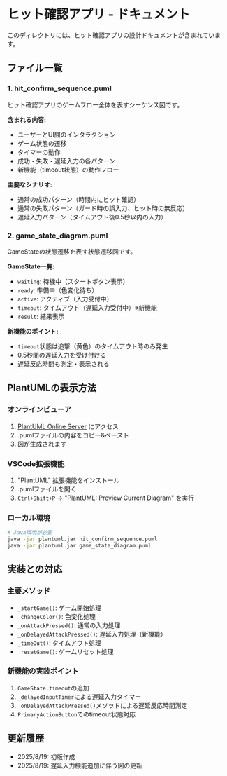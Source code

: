 # ヒット確認アプリ - ドキュメント

このディレクトリには、ヒット確認アプリの設計ドキュメントが含まれています。

## ファイル一覧

### 1. hit_confirm_sequence.puml
ヒット確認アプリのゲームフロー全体を表すシーケンス図です。

**含まれる内容:**
- ユーザーとUI間のインタラクション
- ゲーム状態の遷移
- タイマーの動作
- 成功・失敗・遅延入力の各パターン
- 新機能（timeout状態）の動作フロー

**主要なシナリオ:**
- 通常の成功パターン（時間内にヒット確認）
- 通常の失敗パターン（ガード時の誤入力、ヒット時の無反応）
- 遅延入力パターン（タイムアウト後0.5秒以内の入力）

### 2. game_state_diagram.puml
GameStateの状態遷移を表す状態遷移図です。

**GameState一覧:**
- `waiting`: 待機中（スタートボタン表示）
- `ready`: 準備中（色変化待ち）
- `active`: アクティブ（入力受付中）
- `timeout`: タイムアウト（遅延入力受付中）※新機能
- `result`: 結果表示

**新機能のポイント:**
- `timeout`状態は追撃（黄色）のタイムアウト時のみ発生
- 0.5秒間の遅延入力を受け付ける
- 遅延反応時間も測定・表示される

## PlantUMLの表示方法

### オンラインビューア
1. [PlantUML Online Server](http://www.plantuml.com/plantuml/uml/) にアクセス
2. .pumlファイルの内容をコピー&ペースト
3. 図が生成されます

### VSCode拡張機能
1. "PlantUML" 拡張機能をインストール
2. .pumlファイルを開く
3. `Ctrl+Shift+P` → "PlantUML: Preview Current Diagram" を実行

### ローカル環境
```bash
# Java環境が必要
java -jar plantuml.jar hit_confirm_sequence.puml
java -jar plantuml.jar game_state_diagram.puml
```

## 実装との対応

### 主要メソッド
- `_startGame()`: ゲーム開始処理
- `_changeColor()`: 色変化処理
- `_onAttackPressed()`: 通常の入力処理
- `_onDelayedAttackPressed()`: 遅延入力処理（新機能）
- `_timeOut()`: タイムアウト処理
- `_resetGame()`: ゲームリセット処理

### 新機能の実装ポイント
1. `GameState.timeout`の追加
2. `_delayedInputTimer`による遅延入力タイマー
3. `_onDelayedAttackPressed()`メソッドによる遅延反応時間測定
4. `PrimaryActionButton`でのtimeout状態対応

## 更新履歴
- 2025/8/19: 初版作成
- 2025/8/19: 遅延入力機能追加に伴う図の更新
